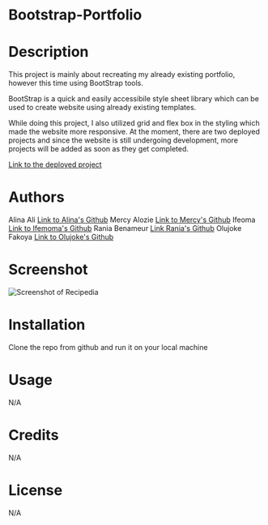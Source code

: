 # Bootstrap-Portfolio

# Description 
This project is mainly about recreating my already existing portfolio, however this time using BootStrap tools.

BootStrap is a quick and easily accessibile style sheet library which can be used to create website using already existing templates. 

While doing this project, I also utilized grid and flex box in the styling which made the website more responsive. At the moment, there are two deployed projects and since the website is still undergoing development, more projects will be added as soon as they get completed.


[Link to the deployed project](https://o1ujok3.github.io/Recipedia/)

# Authors
Alina Ali [Link to Alina's Github](https://github.com/al946x)
Mercy Alozie [Link to Mercy's Github](https://github.com/mercyaz)
Ifeoma [Link to Ifemoma's Github](https://github.com/ify-jas)
Rania Benameur [Link Rania's Github](https://github.com/rbenameur)
Olujoke Fakoya [Link to Olujoke's Github](https://github.com/o1ujok3)

# Screenshot 
![Screenshot of Recipedia](assets/images/screenshot.png/ "Screen Shot of Recipedia")

# Installation
Clone the repo from github and run it on your local machine

# Usage
N/A

# Credits
N/A

# License
N/A

